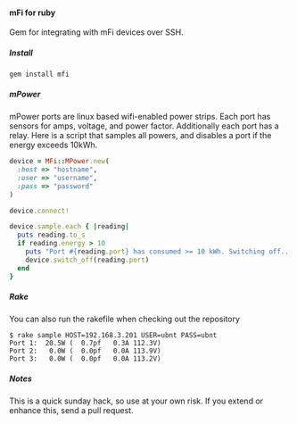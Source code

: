 #### mFi for ruby

Gem for integrating with mFi devices over SSH.

##### Install

```
gem install mfi
```

##### mPower

mPower ports are linux based wifi-enabled power strips.  Each port has sensors for amps, voltage, and power factor.  Additionally each port has a relay.  Here is a script that samples all powers, and disables a port if the energy exceeds 10kWh.

```ruby
device = MFi::MPower.new(
  :host => "hostname",
  :user => "username",
  :pass => "password"
)

device.connect!

device.sample.each { |reading|
  puts reading.to_s
  if reading.energy > 10
    puts "Port #{reading.port} has consumed >= 10 kWh. Switching off..."
    device.switch_off(reading.port)
  end
}
```

##### Rake

You can also run the rakefile when checking out the repository

```
$ rake sample HOST=192.168.3.201 USER=ubnt PASS=ubnt
Port 1:  20.5W (  0.7pf   0.3A 112.3V)
Port 2:   0.0W (  0.0pf   0.0A 113.9V)
Port 3:   0.0W (  0.0pf   0.0A 113.2V)
```

##### Notes

This is a quick sunday hack, so use at your own risk.  If you extend or enhance this, send a pull request.
